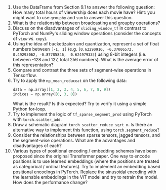 1. Use the DataFrame from Section 9.1 to answer the following question: How many total hours of viewership does each movie have? Hint: you might want to use `groupby` and `sum` to answer this question.
2. What is the relationship between broadcasting and groupby operations?
3. Discuss on the disadvantages of `sliding_window_tf` in contrast to PyTorch and NumPy's sliding window operations (consider the concepts of `view` vs. `copy`).
4. Using the idea of bucketizaion and quantization, represent a set of float numbers between `[-1, 1]` (e.g. `[0.62290916, -0.37006572,  0.49293062, -0.87785846,  0.62497933]`) using 8-bit integers (i.e. between -128 and 127, total 256 numbers). What is the average error of this representation?
5. Compare and contrast the three sets of segment-wise operations in Tensorflow.
6. Try to apply the `np_mean_reduceat` on the following data:
    ```python
    data = np.array([1, 2, 3, 4, 5, 6, 7, 8, 9])
    indices = np.array([0, 3, 8])
    ```
    What is the result? Is this expected? Try to verify it using a simple Python for-loop.
7. Try to implement the logic of `tf_sparse_segment_prod` using PyTorch with `torch.scatter_add`.
8. Draw a schematic diagram `torch_scatter_reduce_sqrt_n`. Is there an alternative way to implement this function, using `torch.segment_reduce`?
9. Consider the relationships between sparse tensors, jagged tensors, and the segment-wise operations. What are the advantages and disadvantages of each?
10. Various types of positional encoding / embedding schemes have been proposed since the original Transformer paper. One way to encode positions is to use learned embeddings (where the positions are treated as categorical / ordinal features). Try to implement an embedding based positional encodings in PyTorch. Replace the sinusoidal encoding with the learnable embeddings in the ViT model and try to retrain the model. How does the performance change?


